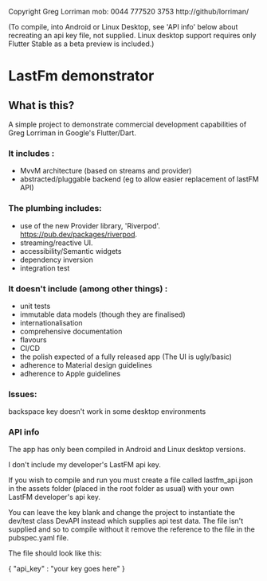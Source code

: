 
Copyright Greg Lorriman mob: 0044 777520 3753
http://github/lorriman/

(To compile, into Android or Linux Desktop, see 'API info' below about recreating an api key file,
 not supplied. Linux desktop support requires only Flutter Stable as a beta preview is included.)

# LastFm demonstrator 

## What is this?

A simple project to demonstrate commercial development capabilities of Greg Lorriman 
in Google's Flutter/Dart.

### It includes :

- MvvM architecture (based on streams and provider)
- abstracted/pluggable backend (eg to allow easier replacement of lastFM API)

### The plumbing includes:

* use of the new Provider library, 'Riverpod'. https://pub.dev/packages/riverpod.
* streaming/reactive UI.
* accessibility/Semantic widgets
* dependency inversion
* integration test

### It doesn't include (among other things) :

- unit tests
- immutable data models (though they are finalised)
- internationalisation
- comprehensive documentation
- flavours
- CI/CD
- the polish expected of a fully released app (The UI is ugly/basic)
- adherence to Material design guidelines
- adherence to Apple guidelines

### Issues:

backspace key doesn't work in some desktop environments

### API info

The app has only been compiled in Android and Linux desktop versions.

I don't include my developer's LastFM api key.

If you wish to compile and run you must create a file called lastfm_api.json in the assets folder
(placed in the root folder as usual) with your own LastFM developer's api key.

You can leave the key blank and change the project to instantiate the dev/test class DevAPI
instead which supplies api test data.  The file isn't supplied and so to compile without it remove
the reference to the file in the pubspec.yaml file.

The file should look like this:

{
   "api_key" : "your key goes here"
}   
